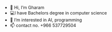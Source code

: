 - 👋 Hi, I’m Gharam 
- 💻I have Bachelors degree in computer science
- 👀 I’m interested in AI, programming 
- 📫 contact no. +966 537729504

<!---
GharamM/GharamM is a ✨ special ✨ repository because its `README.md` (this file) appears on your GitHub profile.
You can click the Preview link to take a look at your changes.
--->

